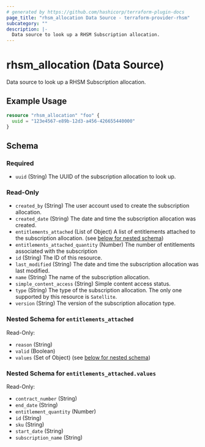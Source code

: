 ```yaml
---
# generated by https://github.com/hashicorp/terraform-plugin-docs
page_title: "rhsm_allocation Data Source - terraform-provider-rhsm"
subcategory: ""
description: |-
  Data source to look up a RHSM Subscription allocation.
---
```


# rhsm_allocation (Data Source)

Data source to look up a RHSM Subscription allocation.

## Example Usage

```terraform
resource "rhsm_allocation" "foo" {
  uuid = "123e4567-e89b-12d3-a456-426655440000"
}
```

<!-- schema generated by tfplugindocs -->
## Schema

### Required

- `uuid` (String) The UUID of the subscription allocation to look up.

### Read-Only

- `created_by` (String) The user account used to create the subscription allocation.
- `created_date` (String) The date and time the subscription allocation was created.
- `entitlements_attached` (List of Object) A list of entitlements attached to the subscription allocation. (see [below for nested schema](#nestedatt--entitlements_attached))
- `entitlements_attached_quantity` (Number) The number of entitlements associated with the subscription
- `id` (String) The ID of this resource.
- `last_modified` (String) The date and time the subscription allocation was last modified.
- `name` (String) The name of the subscription allocation.
- `simple_content_access` (String) Simple content access status.
- `type` (String) The type of the subscription allocation.  The only one supported by this resource is `Satellite`.
- `version` (String) The version of the subscription allocation type.

<a id="nestedatt--entitlements_attached"></a>
### Nested Schema for `entitlements_attached`

Read-Only:

- `reason` (String)
- `valid` (Boolean)
- `values` (Set of Object) (see [below for nested schema](#nestedobjatt--entitlements_attached--values))

<a id="nestedobjatt--entitlements_attached--values"></a>
### Nested Schema for `entitlements_attached.values`

Read-Only:

- `contract_number` (String)
- `end_date` (String)
- `entitlement_quantity` (Number)
- `id` (String)
- `sku` (String)
- `start_date` (String)
- `subscription_name` (String)



